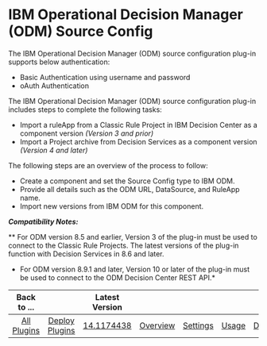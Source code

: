 
# IBM Operational Decision Manager (ODM) Source Config

The IBM Operational Decision Manager (ODM) source configuration plug-in supports below authentication:

* Basic Authentication using username and password
* oAuth Authentication

The IBM Operational Decision Manager (ODM) source configuration plug-in includes steps to complete the following tasks:

* Import a ruleApp from a Classic Rule Project in IBM Decision Center as a component version *(Version 3 and prior)*
* Import a Project archive from Decision Services as a component version *(Version 4 and later)*

The following steps are an overview of the process to follow:

* Create a component and set the Source Config type to IBM ODM.
* Provide all details such as the ODM URL, DataSource, and RuleApp name.
* Import new versions from IBM ODM for this component.

***Compatibility Notes:***


** For ODM version 8.5 and earlier, Version 3 of the plug-in must be used to connect to the Classic Rule Projects. The latest versions of the plug-in function with Decision Services in 8.6 and later.

* For ODM version 8.9.1 and later, Version 10 or later of the plug-in must be used to connect to the ODM Decision Center REST API.*




|Back to ...||Latest Version|||||
| :---: | :---: | :---: | :---: | :---: | :---: | :---: |
|[All Plugins](../../index.md)|[Deploy Plugins](../README.md)|[14.1174438](https://raw.githubusercontent.com/UrbanCode/IBM-UCD-PLUGINS/main/files/ibm-odm-source-config/ucd-ibm-odm-source-config-14.1174438.zip)|[Overview](overview.md)|[Settings](settings.md)|[Usage](usage.md)|[Downloads](downloads.md)|
